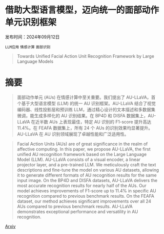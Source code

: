 # 借助大型语言模型，迈向统一的面部动作单元识别框架

发布时间：2024年09月12日

`LLM应用` `情感计算` `面部识别`

> Towards Unified Facial Action Unit Recognition Framework by Large Language Models

# 摘要

> 面部动作单元 (AUs) 在情感计算中至关重要。我们提出了 AU-LLaVA，首个基于大型语言模型 (LLM) 的统一 AU 识别框架。AU-LLaVA 结合了视觉编码器、线性投影层和预训练 LLM，通过精心设计的文本描述和多数据集微调，能生成多样化的 AU 识别结果。在 BP4D 和 DISFA 数据集上，AU-LLaVA 在近半数 AUs 上表现最佳，特定 AU 识别的 F1-score 提升高达 11.4%。在 FEAFA 数据集上，所有 24 个 AUs 的识别效果均显著提升。AU-LLaVA 在 AU 识别领域展现了卓越性能和广泛适用性。

> Facial Action Units (AUs) are of great significance in the realm of affective computing. In this paper, we propose AU-LLaVA, the first unified AU recognition framework based on the Large Language Model (LLM). AU-LLaVA consists of a visual encoder, a linear projector layer, and a pre-trained LLM. We meticulously craft the text descriptions and fine-tune the model on various AU datasets, allowing it to generate different formats of AU recognition results for the same input image. On the BP4D and DISFA datasets, AU-LLaVA delivers the most accurate recognition results for nearly half of the AUs. Our model achieves improvements of F1-score up to 11.4% in specific AU recognition compared to previous benchmark results. On the FEAFA dataset, our method achieves significant improvements over all 24 AUs compared to previous benchmark results. AU-LLaVA demonstrates exceptional performance and versatility in AU recognition.

[Arxiv](https://arxiv.org/abs/2409.08444)